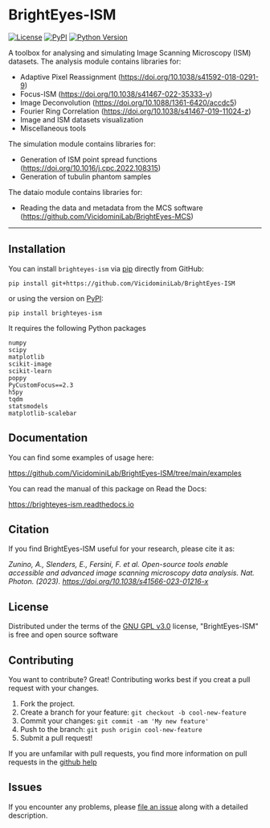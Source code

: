 # BrightEyes-ISM

[![License](https://img.shields.io/pypi/l/brighteyes-ism.svg?color=green)](https://github.com/VicidominiLab/BrightEyes-ISM/blob/main/LICENSE)
[![PyPI](https://img.shields.io/pypi/v/brighteyes-ism.svg?color=green)](https://pypi.org/project/brighteyes-ism/)
[![Python Version](https://img.shields.io/pypi/pyversions/brighteyes-ism.svg?color=green)](https://python.org)
<!--
[![tests](https://github.com/VicidominiLab/napari-ISM/workflows/tests/badge.svg)](https://github.com/VicidominiLab/napari-ISM/actions)
[![codecov](https://codecov.io/gh/VicidominiLab/napari-ISM/branch/main/graph/badge.svg)](https://codecov.io/gh/VicidominiLab/napari-ISM)
-->


A toolbox for analysing and simulating Image Scanning Microscopy (ISM) datasets.
The analysis module contains libraries for:

* Adaptive Pixel Reassignment (https://doi.org/10.1038/s41592-018-0291-9)
* Focus-ISM (https://doi.org/10.1038/s41467-022-35333-y)
* Image Deconvolution (https://doi.org/10.1088/1361-6420/accdc5)
* Fourier Ring Correlation (https://doi.org/10.1038/s41467-019-11024-z)
* Image and ISM datasets visualization
* Miscellaneous tools

The simulation module contains libraries for:

* Generation of ISM point spread functions (https://doi.org/10.1016/j.cpc.2022.108315)
* Generation of tubulin phantom samples

The dataio module contains libraries for:

* Reading the data and metadata from the MCS software (https://github.com/VicidominiLab/BrightEyes-MCS)

----------------------------------

## Installation

You can install `brighteyes-ism` via [pip] directly from GitHub:

    pip install git+https://github.com/VicidominiLab/BrightEyes-ISM

or using the version on [PyPI]:

    pip install brighteyes-ism

It requires the following Python packages

    numpy
	scipy
    matplotlib
	scikit-image
    scikit-learn
	poppy
	PyCustomFocus==2.3
    h5py
    tqdm
	statsmodels
	matplotlib-scalebar

## Documentation

You can find some examples of usage here:

https://github.com/VicidominiLab/BrightEyes-ISM/tree/main/examples

You can read the manual of this package on Read the Docs:

https://brighteyes-ism.readthedocs.io

## Citation

If you find BrightEyes-ISM useful for your research, please cite it as:

_Zunino, A., Slenders, E., Fersini, F. et al. Open-source tools enable accessible and advanced image scanning microscopy data analysis. Nat. Photon. (2023). https://doi.org/10.1038/s41566-023-01216-x_

## License

Distributed under the terms of the [GNU GPL v3.0] license,
"BrightEyes-ISM" is free and open source software

## Contributing

You want to contribute? Great!
Contributing works best if you creat a pull request with your changes.

1. Fork the project.
2. Create a branch for your feature: `git checkout -b cool-new-feature`
3. Commit your changes: `git commit -am 'My new feature'`
4. Push to the branch: `git push origin cool-new-feature`
5. Submit a pull request!

If you are unfamilar with pull requests, you find more information on pull requests in the
 [github help](https://help.github.com/en/github/collaborating-with-issues-and-pull-requests/about-pull-requests)

## Issues

If you encounter any problems, please [file an issue] along with a detailed description.

[MIT]: http://opensource.org/licenses/MIT
[BSD-3]: http://opensource.org/licenses/BSD-3-Clause
[GNU GPL v3.0]: http://www.gnu.org/licenses/gpl-3.0.txt
[GNU LGPL v3.0]: http://www.gnu.org/licenses/lgpl-3.0.txt
[Apache Software License 2.0]: http://www.apache.org/licenses/LICENSE-2.0
[Mozilla Public License 2.0]: https://www.mozilla.org/media/MPL/2.0/index.txt

[file an issue]: https://github.com/VicidominiLab/brighteyes-ism/issues

[tox]: https://tox.readthedocs.io/en/latest/
[pip]: https://pypi.org/project/pip/
[PyPI]: https://pypi.org/project/brighteyes-ism/
